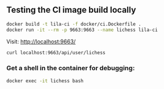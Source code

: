 ## Testing the CI image build locally

```bash
docker build -t lila-ci -f docker/ci.Dockerfile .
docker run -it --rm -p 9663:9663 --name lichess lila-ci
```

Visit: <http://localhost:9663/>

```bash
curl localhost:9663/api/user/lichess
```

### Get a shell in the container for debugging:

```bash
docker exec -it lichess bash
```
